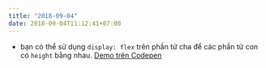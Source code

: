 ```yaml
---
title: "2018-09-04"
date: 2018-09-04T11:12:41+07:00
---
```


* bạn có thể sử dụng `display: flex` trên phần tử cha để các phần tử con có `height` bằng nhau. [Demo trên Codepen](https://codepen.io/tatthien/pen/KxmOdx)

